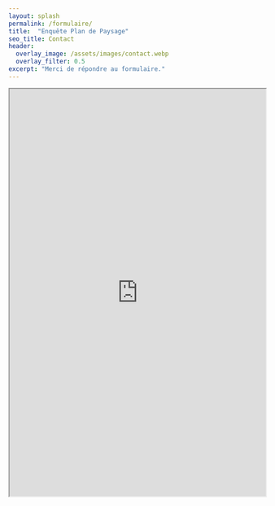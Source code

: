```yaml
---
layout: splash
permalink: /formulaire/
title:  "Enquête Plan de Paysage"
seo_title: Contact
header:
  overlay_image: /assets/images/contact.webp
  overlay_filter: 0.5
excerpt: "Merci de répondre au formulaire."
---
```


<iframe src="https://framaforms.org/plan-de-paysage-quimper-1695744793" width="100%" height="800" border="0"></iframe>